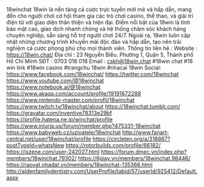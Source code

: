 18winchat
18win là nền tảng cá cược trực tuyến mới mẻ và hấp dẫn, mang đến cho người chơi cơ hội tham gia các trò chơi casino, thể thao, và giải trí điện tử với giao diện thân thiện và hiện đại. Điểm nổi bật của 18win là tính bảo mật cao, giao dịch nhanh chóng và hệ thống chăm sóc khách hàng chuyên nghiệp, sẵn sàng hỗ trợ người chơi 24/7. Ngoài ra, 18win luôn cập nhật những chương trình khuyến mãi độc đáo và hấp dẫn, tạo nên trải nghiệm cá cược phong phú cho mọi thành viên.
Thông tin liên hệ :
Website : https://18win.chat/
Địa chỉ : 23 Nguyễn Biểu. Phường 1, Quận 5, Thành phố Hồ Chí Minh
SĐT : 0703 018 018
Email : cskh@18win.chat
#18win chat #18 win link #18win casino #trangchu 18win #nhacai 18win
Social:
https://www.facebook.com/18winchat/
https://twitter.com/18winchat
https://www.youtube.com/@18winchat
https://www.notebook.ai/@18winchat
https://www.akaqa.com/account/profile/19191672288
https://www.nintendo-master.com/profil/18winchat
https://www.twitch.tv/18winchat/about
https://18winchat.tumblr.com/
https://gravatar.com/inventive78313e29bf
https://profile.hatena.ne.jp/winchat/profile
https://www.iniuria.us/forum/member.php?475331-18winchat
https://www.babyweb.cz/uzivatele/18winchat
http://www.fanart-central.net/user/18winchat/profile
https://circleten.org/a/318867?postTypeId=whatsNew
https://rotorbuilds.com/profile/66182/
https://iszene.com/user-242027.html
https://forum.dmec.vn/index.php?members/18winchat.79302/
https://6giay.vn/members/18winchat.98446/
https://raovat.nhadat.vn/members/18winchat-135366.html
http://aldenfamilydentistry.com/UserProfile/tabid/57/userId/925412/Default.aspx
